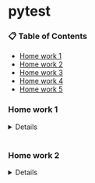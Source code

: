 # pytest

### 📋 Table of Contents #

- [Home work 1](#-home-work-1)
- [Home work 2](#-home-work-2)
- [Home work 3](#-home-work-3)
- [Home work 4](#-home-work-4)
- [Home work 5](#-home-work-5)


### Home work 1 

<details>

**Task description**

```bash
  Создать файл simple_math.py и напишите в нем следующий класс:
  
  class SimpleMath:
  # Класс с простыми математическими операциями
  
  def squre(self, x):
    # Возвращает квадрат числа
    return x * x
  
  def cube(self, x):
    # Возвращает куб числа
    return x * x * x
```
**Задание**

- Написать unit-тесты для класса SimpleMath.py
- Инструкция: 1) Создать файл test_simple_math.py. 2) Напишите в нем тесты для методов square и cube. 3) Проверьте корректность работы методов для разных значений (например, положительных, отрицательных и нуля)


**Пример ожидаемого поведения**

- Метод square(2) должен возвращать 4.
- Метод cube(-3) должен возвращать -27.

</details>️ 

### Home work 2

<details>

**Задание**

Написать скрипт, который:
Открывает в браузере Firefox (любой сайт).

Переходит в любой из раздел, имеющийся на сайте.

Делает скриншот этой секции страницы

</details>